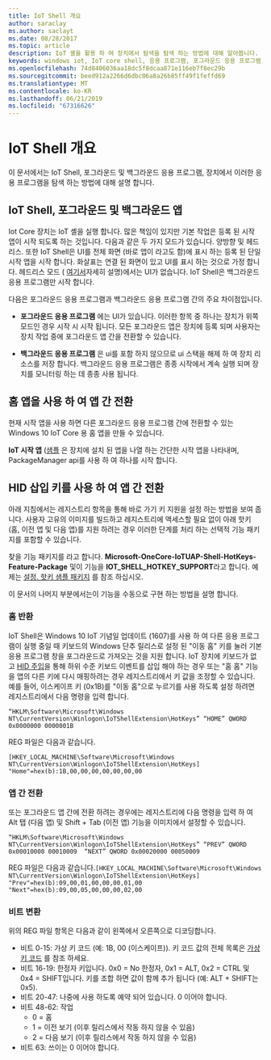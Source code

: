 ```yaml
---
title: IoT Shell 개요
author: saraclay
ms.author: saclayt
ms.date: 08/28/2017
ms.topic: article
description: IoT 셸을 활용 하 여 장치에서 탐색을 탐색 하는 방법에 대해 알아봅니다.
keywords: windows iot, IoT core shell, 응용 프로그램, 포그라운드 응용 프로그램, 백그라운드 응용 프로그램
ms.openlocfilehash: 74d8406036aa18dc5f8dcaa871e116eb7f8ec29b
ms.sourcegitcommit: beed912a2266d6dbc06a8a26b85ff49f1feffd69
ms.translationtype: MT
ms.contentlocale: ko-KR
ms.lasthandoff: 06/21/2019
ms.locfileid: "67316626"
---
```

# <a name="iot-shell-overview"></a>IoT Shell 개요

이 문서에서는 IoT Shell, 포그라운드 및 백그라운드 응용 프로그램, 장치에서 이러한 응용 프로그램을 탐색 하는 방법에 대해 설명 합니다.

## <a name="iot-shell-foreground-and-background-apps"></a>IoT Shell, 포그라운드 및 백그라운드 앱

Iot Core 장치는 IoT 셸을 실행 합니다. 많은 책임이 있지만 기본 작업은 등록 된 시작 앱이 시작 되도록 하는 것입니다. 다음과 같은 두 가지 모드가 있습니다. 양방향 및 헤드리스. 또한 IoT Shell은 UI를 전체 화면 (바로 앱이 라고도 함)에 표시 하는 등록 된 단일 시작 앱을 시작 합니다. 화살표는 연결 된 화면이 있고 UI를 표시 하는 것으로 가정 합니다. 헤드리스 모드 ( [여기서](../learn-about-hardware/HeadlessMode.md)자세히 설명)에서는 UI가 없습니다. IoT Shell은 백그라운드 응용 프로그램만 시작 합니다.

다음은 포그라운드 응용 프로그램과 백그라운드 응용 프로그램 간의 주요 차이점입니다.

- **포그라운드 응용 프로그램** 에는 UI가 있습니다. 이러한 항목 중 하나는 장치가 위쪽 모드인 경우 시작 시 시작 됩니다. 모든 포그라운드 앱은 장치에 등록 되며 사용자는 장치 작업 중에 포그라운드 앱 간을 전환할 수 있습니다.

- **백그라운드 응용 프로그램** 은 ui를 포함 하지 않으므로 ui 스택을 해제 하 여 장치 리소스를 저장 합니다. 백그라운드 응용 프로그램은 종종 시작에서 계속 실행 되며 장치를 모니터링 하는 데 종종 사용 됩니다.

## <a name="switching-between-apps-with-a-home-app"></a>홈 앱을 사용 하 여 앱 간 전환

현재 시작 앱을 사용 하면 다른 포그라운드 응용 프로그램 간에 전환할 수 있는 Windows 10 IoT Core 용 홈 앱을 만들 수 있습니다. 

**IoT 시작 앱** ([샘플](https://github.com/microsoft/Windows-iotcore-samples/tree/master/Samples/IoTStartApp) 은 장치에 설치 된 앱을 나열 하는 간단한 시작 앱을 나타내며, PackageManager api를 사용 하 여 하나를 시작 합니다.

## <a name="switching-between-apps-with-hid-injection-keys"></a>HID 삽입 키를 사용 하 여 앱 간 전환

아래 지침에서는 레지스트리 항목을 통해 바로 가기 키 지원을 설정 하는 방법을 보여 줍니다. 사용자 고유의 이미지를 빌드하고 레지스트리에 액세스할 필요 없이 아래 핫키 (홈, 이전 앱 및 다음 앱)를 지원 하려는 경우 이러한 단계를 처리 하는 선택적 기능 패키지를 포함할 수 있습니다.

찾을 기능 패키지를 라고 합니다. **Microsoft-OneCore-IoTUAP-Shell-HotKeys-Feature-Package** 및이 기능을 **IOT_SHELL_HOTKEY_SUPPORT**라고 합니다. 예제는 [설정. 핫키 샘플 패키지](https://github.com/ms-iot/iot-adk-addonkit/tree/master/Workspace/Common/Packages/Settings.HotKey/Settings.HotKey.pkg.xml) 를 참조 하십시오.

이 문서의 나머지 부분에서는이 기능을 수동으로 구현 하는 방법을 설명 합니다.

### <a name="return-home"></a>홈 반환

IoT Shell은 Windows 10 IoT 기념일 업데이트 (1607)를 사용 하 여 다른 응용 프로그램이 실행 중일 때 키보드의 Windows 단추 릴리스로 설정 된 "이동 홈" 키를 눌러 기본 응용 프로그램 창을 포그라운드로 가져오는 것을 지원 합니다. IoT 장치에 키보드가 없고 [HID 주입](https://developer.microsoft.com/en-us/windows/iot/samples/hidinjection)을 통해 하위 수준 키보드 이벤트를 삽입 해야 하는 경우 또는 "홈 홈" 기능을 앱의 다른 키에 다시 매핑하려는 경우 레지스트리에서 키 값을 조정할 수 있습니다. 예를 들어, 이스케이프 키 (0x1B)를 "이동 홈"으로 누르기를 사용 하도록 설정 하려면 레지스트리에서 다음 명령을 입력 합니다.

``
“HKLM\Software\Microsoft\Windows NT\CurrentVersion\Winlogon\IoTShellExtension\HotKeys” “HOME” QWORD    0x0000000 0000001B  
``

REG 파일은 다음과 같습니다.

``
[HKEY_LOCAL_MACHINE\Software\Microsoft\Windows NT\CurrentVersion\Winlogon\IoTShellExtension\HotKeys]
"Home"=hex(b):1B,00,00,00,00,00,00,00
``

### <a name="switch-between-apps"></a>앱 간 전환

또는 포그라운드 앱 간에 전환 하려는 경우에는 레지스트리에 다음 명령을 입력 하 여 Alt 탭 (다음 앱) 및 Shift + Tab (이전 앱) 기능을 이미지에서 설정할 수 있습니다.

``
“HKLM\Software\Microsoft\Windows NT\CurrentVersion\Winlogon\IoTShellExtension\HotKeys”
“PREV” QWORD 0x00010000 00010009 
“NEXT” QWORD 0x00020000 00050009 
``

REG 파일은 다음과 같습니다.``
[HKEY_LOCAL_MACHINE\Software\Microsoft\Windows NT\CurrentVersion\Winlogon\IoTShellExtension\HotKeys]
"Prev"=hex(b):09,00,01,00,00,00,01,00
"Next"=hex(b):09,00,05,00,00,00,02,00
``

### <a name="bit-translation"></a>비트 변환

위의 REG 파일 항목은 다음과 같이 왼쪽에서 오른쪽으로 디코딩합니다.

- 비트 0-15: 가상 키 코드 (예: 1B, 00 (이스케이프)). 키 코드 값의 전체 목록은 [가상 키 코드](https://msdn.microsoft.com/library/windows/desktop/dd375731(v=vs.85).aspx) 를 참조 하세요.
- 비트 16-19: 한정자 키입니다. 0x0 = No 한정자, 0x1 = ALT, 0x2 = CTRL 및 0x4 = SHIFT입니다. 키를 조합 하면 값이 함께 추가 됩니다 (예: ALT + SHIFT는 0x5).
- 비트 20-47: 나중에 사용 하도록 예약 되어 있습니다. 0 이어야 합니다.
- 비트 48-62:  작업
    - 0 = 홈
    - 1 = 이전 보기 (이후 릴리스에서 작동 하지 않을 수 있음)
    - 2 = 다음 보기 (이후 릴리스에서 작동 하지 않을 수 있음)
- 비트 63: 쓰이는 0 이어야 합니다.

